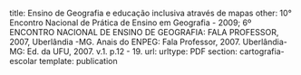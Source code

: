 title: Ensino de Geografia e educação inclusiva através de mapas
other: 10° Encontro Nacional de Prática de Ensino em Geografia - 2009; 6º ENCONTRO NACIONAL DE ENSINO DE GEOGRAFIA: FALA PROFESSOR, 2007, Uberlândia -MG. Anais do ENPEG: Fala Professor, 2007. Uberlândia-MG: Ed. da UFU, 2007. v.1. p.12 - 19.
url:
urltype: PDF
section: cartografia-escolar
template: publication
